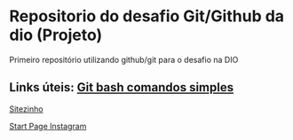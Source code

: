 # Repositorio do desafio Git/Github da dio (Projeto)

Primeiro repositório utilizando github/git para o desafio na DIO

## Links úteis: [Git bash comandos simples](http://guides.beanstalkapp.com/version-control/common-git-commands.html)

<a href= "https://kazonhavel1.github.io/projeto-dio-github/neww/index.html"> Sitezinho

<a href= "https://kazonhavel1.github.io/projeto-dio-github/projeto-start-page-instagram/index.html#"> Start Page Instagram
